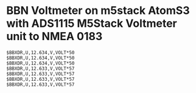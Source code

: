 # BBN Voltmeter on m5stack AtomS3 with ADS1115 M5Stack Voltmeter unit to NMEA 0183



````
$BBXDR,U,12.634,V,VOLT*50
$BBXDR,U,12.634,V,VOLT*50
$BBXDR,U,12.634,V,VOLT*50
$BBXDR,U,12.633,V,VOLT*57
$BBXDR,U,12.633,V,VOLT*57
$BBXDR,U,12.633,V,VOLT*57
$BBXDR,U,12.633,V,VOLT*57
````
